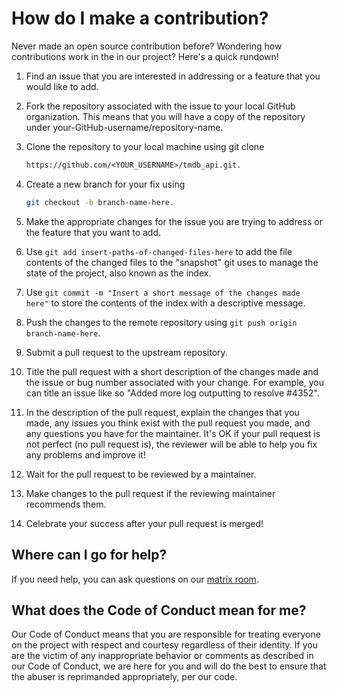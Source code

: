 # How do I make a contribution?

Never made an open source contribution before? Wondering how contributions work in the in our project? Here's a quick rundown!

1) Find an issue that you are interested in addressing or a feature that you would like to add.
2) Fork the repository associated with the issue to your local GitHub organization. This means that you will have a copy of the repository under your-GitHub-username/repository-name.
3) Clone the repository to your local machine using git clone

   ```txt
   https://github.com/<YOUR_USERNAME>/tmdb_api.git.
   ```

4) Create a new branch for your fix using

   ```bash
   git checkout -b branch-name-here.
   ```

5) Make the appropriate changes for the issue you are trying to address or the feature that you want to add.
6) Use `git add insert-paths-of-changed-files-here` to add the file contents of the changed files to the "snapshot" git uses to manage the state of the project, also known as the index.
7) Use `git commit -m "Insert a short message of the changes made here"` to store the contents of the index with a descriptive message.
8) Push the changes to the remote repository using `git push origin branch-name-here`.
9) Submit a pull request to the upstream repository.
10) Title the pull request with a short description of the changes made and the issue or bug number associated with your change. For example, you can title an issue like so "Added more log outputting to resolve #4352".
11) In the description of the pull request, explain the changes that you made, any issues you think exist with the pull request you made, and any questions you have for the maintainer. It's OK if your pull request is not perfect (no pull request is), the reviewer will be able to help you fix any problems and improve it!
12) Wait for the pull request to be reviewed by a maintainer.
13) Make changes to the pull request if the reviewing maintainer recommends them.
14) Celebrate your success after your pull request is merged!

## Where can I go for help?

If you need help, you can ask questions on our [matrix room](https://matrix.to/#/#ratakondalaarun/tmdb_api:matrix.org).

## What does the Code of Conduct mean for me?

Our Code of Conduct means that you are responsible for treating everyone on the project with respect and courtesy regardless of their identity. If you are the victim of any inappropriate behavior or comments as described in our Code of Conduct, we are here for you and will do the best to ensure that the abuser is reprimanded appropriately, per our code.
